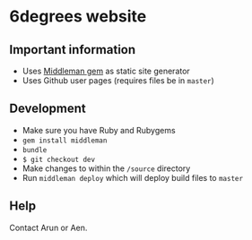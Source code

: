 # 6degrees website

## Important information

- Uses [Middleman gem](http://middlemanapp.com) as static site generator
- Uses Github user pages (requires files be in `master`)

## Development

- Make sure you have Ruby and Rubygems
- `gem install middleman`
- `bundle`
- `$ git checkout dev`
- Make changes to within the `/source` directory
- Run `middleman deploy` which will deploy build files to `master`

## Help

Contact Arun or Aen.
